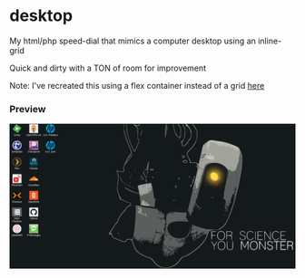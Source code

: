 # desktop
My html/php speed-dial that mimics a computer desktop using an inline-grid

Quick and dirty with a TON of room for improvement

Note: I've recreated this using a flex container instead of a grid [here](/dorkbrain/desktop)

### Preview
![preview](preview/preview.png)
